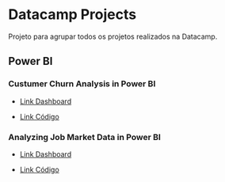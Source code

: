 # Datacamp Projects
Projeto para agrupar todos os projetos realizados na Datacamp.


## Power BI

### Custumer Churn Analysis in Power BI

- [Link Dashboard](https://talesgomes27.github.io/datacamp_projects/databel-churn-analysis-in-power-bi/Databel_Churn_Analysis.pdf) 

- [Link Código](https://github.com/talesgomes27/datacamp_projects/tree/main/databel-churn-analysis-in-power-bi) 

### Analyzing Job Market Data in Power BI

- [Link Dashboard](https://talesgomes27.github.io/datacamp_projects/analyzing-job-market-data-in-power-bi/Analyzing_Job_Market_Data_in_Power_BI.pdf)

- [Link Código](https://github.com/talesgomes27/datacamp_projects/tree/main/analyzing-job-market-data-in-power-bi)
